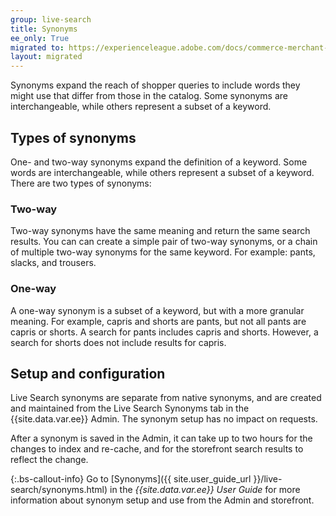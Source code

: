 ```yaml
---
group: live-search
title: Synonyms
ee_only: True
migrated to: https://experienceleague.adobe.com/docs/commerce-merchant-services/live-search/live-search-admin/facets/synonyms.html
layout: migrated
---
```


Synonyms expand the reach of shopper queries to include words they might use that differ from those in the catalog. Some synonyms are interchangeable, while others represent a subset of a keyword.

## Types of synonyms

One- and two-way synonyms expand the definition of a keyword. Some words are interchangeable, while others represent a subset of a keyword.  There are two types of synonyms:

### Two-way

Two-way synonyms have the same meaning and return the same search results. You can can create a simple pair of two-way synonyms, or a chain of multiple two-way synonyms for the same keyword. For example: pants, slacks, and trousers.

### One-way

A one-way synonym is a subset of a keyword, but with a more granular meaning. For example, capris and shorts are pants, but not all pants are capris or shorts. A search for pants includes capris and shorts. However, a search for shorts does not include results for capris.

## Setup and configuration

Live Search synonyms are separate from native synonyms, and are created and maintained from the Live Search Synonyms tab in the {{site.data.var.ee}} Admin. The synonym setup has no impact on requests.

After a synonym is saved in the Admin, it can take up to two hours for the changes to index and re-cache, and for the storefront search results to reflect the change.

{:.bs-callout-info}
Go to [Synonyms]({{ site.user_guide_url }}/live-search/synonyms.html) in the _{{site.data.var.ee}} User Guide_ for more information about synonym setup and use from the Admin and storefront.
